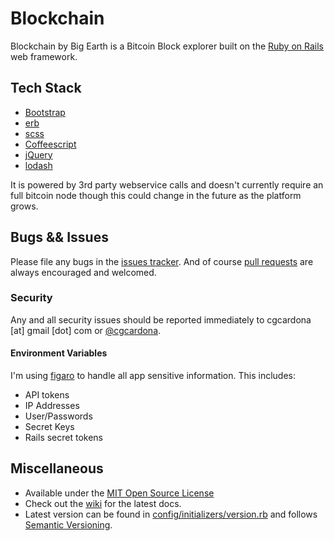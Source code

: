 # Blockchain 

Blockchain by Big Earth is a Bitcoin Block explorer built on the [Ruby on Rails](https://github.com/rails/rails) web framework.

## Tech Stack 

* [Bootstrap](https://getbootstrap.com/)
* [erb](https://en.wikipedia.org/wiki/ERuby)
* [scss](http://sass-lang.com/)
* [Coffeescript](http://coffeescript.org/)
* [jQuery](https://jquery.com/)
* [lodash](https://lodash.com/)

It is powered by 3rd party webservice calls and doesn't currently require an full bitcoin node though this could change in the future as the platform grows.

## Bugs && Issues

Please file any bugs in the [issues tracker](https://github.com/cgcardona/blockchain.bigearth.io/issues). And of course [pull requests](https://github.com/cgcardona/blockchain.bigearth.io/pulls) are always encouraged and welcomed.

### Security

Any and all security issues should be reported immediately to cgcardona [at] gmail [dot] com or [@cgcardona](https://twitter.com/cgcardona).

#### Environment Variables

I'm using [figaro](https://github.com/laserlemon/figaro) to handle all app sensitive information. This includes:

* API tokens
* IP Addresses
* User/Passwords
* Secret Keys 
* Rails secret tokens 

## Miscellaneous
 
* Available under the [MIT Open Source License](LICENSE.md)
* Check out the [wiki](https://github.com/cgcardona/blockchain.bigearth.io/wiki) for the latest docs.
* Latest version can be found in [config/initializers/version.rb](https://github.com/cgcardona/blockchain.bigearth.io/blob/master/config/initializers/version.rb) and follows [Semantic Versioning](http://semver.org/).
